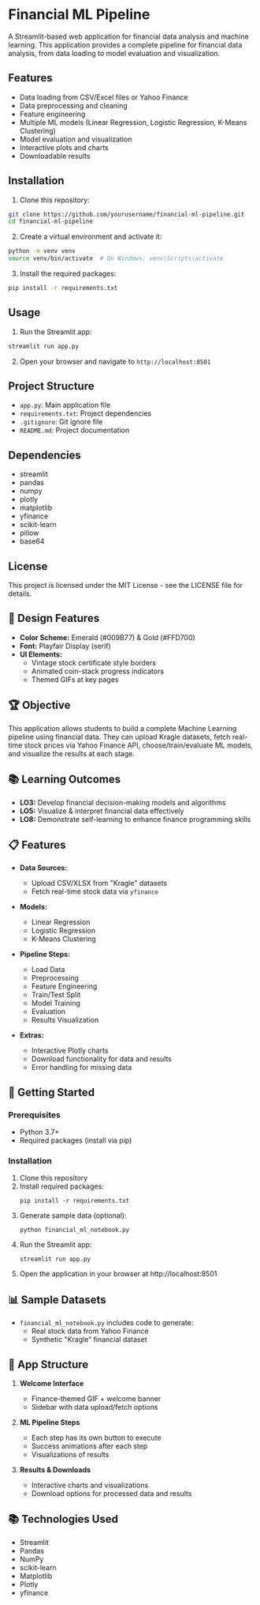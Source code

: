 # Financial ML Pipeline

A Streamlit-based web application for financial data analysis and machine learning. This application provides a complete pipeline for financial data analysis, from data loading to model evaluation and visualization.

## Features

- Data loading from CSV/Excel files or Yahoo Finance
- Data preprocessing and cleaning
- Feature engineering
- Multiple ML models (Linear Regression, Logistic Regression, K-Means Clustering)
- Model evaluation and visualization
- Interactive plots and charts
- Downloadable results

## Installation

1. Clone this repository:
```bash
git clone https://github.com/yourusername/financial-ml-pipeline.git
cd financial-ml-pipeline
```

2. Create a virtual environment and activate it:
```bash
python -m venv venv
source venv/bin/activate  # On Windows: venv\Scripts\activate
```

3. Install the required packages:
```bash
pip install -r requirements.txt
```

## Usage

1. Run the Streamlit app:
```bash
streamlit run app.py
```

2. Open your browser and navigate to `http://localhost:8501`

## Project Structure

- `app.py`: Main application file
- `requirements.txt`: Project dependencies
- `.gitignore`: Git ignore file
- `README.md`: Project documentation

## Dependencies

- streamlit
- pandas
- numpy
- plotly
- matplotlib
- yfinance
- scikit-learn
- pillow
- base64

## License

This project is licensed under the MIT License - see the LICENSE file for details.

## 🎨 Design Features

- **Color Scheme:** Emerald (#009B77) & Gold (#FFD700)
- **Font:** Playfair Display (serif)
- **UI Elements:** 
  - Vintage stock certificate style borders
  - Animated coin-stack progress indicators
  - Themed GIFs at key pages

## 🏆 Objective

This application allows students to build a complete Machine Learning pipeline using financial data. They can upload Kragle datasets, fetch real-time stock prices via Yahoo Finance API, choose/train/evaluate ML models, and visualize the results at each stage.

## 📚 Learning Outcomes

- **LO3:** Develop financial decision-making models and algorithms
- **LO5:** Visualize & interpret financial data effectively
- **LO8:** Demonstrate self-learning to enhance finance programming skills

## 📋 Features

- **Data Sources:**
  - Upload CSV/XLSX from "Kragle" datasets
  - Fetch real-time stock data via `yfinance`
  
- **Models:**
  - Linear Regression
  - Logistic Regression
  - K-Means Clustering
  
- **Pipeline Steps:**
  - Load Data
  - Preprocessing
  - Feature Engineering
  - Train/Test Split
  - Model Training
  - Evaluation
  - Results Visualization
  
- **Extras:**
  - Interactive Plotly charts
  - Download functionality for data and results
  - Error handling for missing data

## 🚀 Getting Started

### Prerequisites

- Python 3.7+
- Required packages (install via pip)

### Installation

1. Clone this repository
2. Install required packages:
   ```
   pip install -r requirements.txt
   ```
3. Generate sample data (optional):
   ```
   python financial_ml_notebook.py
   ```
4. Run the Streamlit app:
   ```
   streamlit run app.py
   ```
5. Open the application in your browser at http://localhost:8501

## 📊 Sample Datasets

- `financial_ml_notebook.py` includes code to generate:
  - Real stock data from Yahoo Finance
  - Synthetic "Kragle" financial dataset

## 📱 App Structure

1. **Welcome Interface**
   - Finance-themed GIF + welcome banner
   - Sidebar with data upload/fetch options
   
2. **ML Pipeline Steps**
   - Each step has its own button to execute
   - Success animations after each step
   - Visualizations of results
   
3. **Results & Downloads**
   - Interactive charts and visualizations
   - Download options for processed data and results

## 📚 Technologies Used

- Streamlit
- Pandas
- NumPy
- scikit-learn
- Matplotlib
- Plotly
- yfinance 